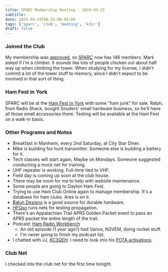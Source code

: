 ```yaml
---
title: SPARC Membership Meeting - 2024-04-23
subtitle: 
date: 2024-04-24T08:25:08-04:00
tags: ['sparc', 'club', 'meeting', 'k3ir']
draft: false
---
```


### Joined the Club
My membership was [approved](https://k3ir.org/2024/04/23/sparc-meeting-minutes-2024-04-23/), 
so [SPARC](https://k3ir.org/) now has 146 members.
Mark asked if I'm a climber. 
It sounds like lots of people chicken out
about half way up when
climbing the tower.
When studying
for my license,
I didn't commit
a lot of the tower stuff
to memory,
since I didn't expect 
to be involved 
in that sort of thing.

### Ham Fest in York
SPARC will be 
at the [Ham Fest in York](https://www.yorkhamfest.org/)
with some "ham junk" for sale.
Ralph, from Radio Shack, 
bought Souders' small hardware business,
so he'll have all those small accessories there.
Testing will be available
at the Ham Fest on a walk-in basis.

<!--more-->

### Other Programs and Notes
- Breakfast in Manheim, every 2nd Saturday,
  at City Star Diner. 
- Mike is building fox hunt transmitter. 
  Someone else is building a battery for it.
- Tech classes will start again,
  Maybe on Mondays. 
  Someone suggested conducting a mock net 
  for training.
- UHF repeater is working. Full-time tied to VHF.
- Field day is coming up soon at the club house.
- There may be room for me
  to help with website maintenance. 
- Some people are going to Dayton Ham Fest.
- Trying to use Ham Club Online again to manage membership.
  It's a database for ham clubs.
  Ares is on it.
- [Balun Designs](https://www.balundesigns.com/) 
  is a good source for durable hardware.
- [HFQso](https://hfqso.com/) runs nets 
  for testing propagation.
- There's an Appalachian Trail APRS Golden Packet
  event to pass an APRS packet the entire length 
  of the trail.
- Podcast: [Ham Radio Workbench](https://www.hamradioworkbench.com/)
  - An old episode (1 year ago?) had Vance, N3VEM, doing rocket stuff.
  - I'm never going to finish my podcast list.
- I chatted with JJ, [KC3QEH](https://www.qrz.com/db/KC3QEH). 
  I need to look 
  into his [POTA activations](https://pota.app/#/profile/KC3QEH).

### Club Net
I checked into the club net 
for the first time tonight.
